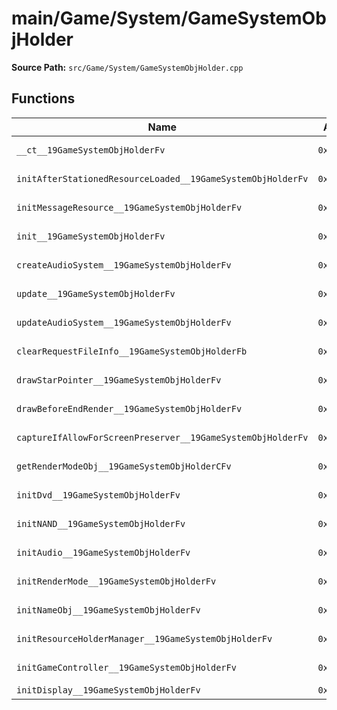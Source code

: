# main/Game/System/GameSystemObjHolder

**Source Path:** `src/Game/System/GameSystemObjHolder.cpp`

## Functions

| Name | Address | Match % |
|------|---------|---------|
| `__ct__19GameSystemObjHolderFv` | `0x8039CC68` | :x: (95.1%) |
| `initAfterStationedResourceLoaded__19GameSystemObjHolderFv` | `0x8039CD08` | :white_check_mark: (100.0%) |
| `initMessageResource__19GameSystemObjHolderFv` | `0x8039CD68` | :x: (98.1%) |
| `init__19GameSystemObjHolderFv` | `0x8039CE3C` | :white_check_mark: (100.0%) |
| `createAudioSystem__19GameSystemObjHolderFv` | `0x8039CEA8` | :white_check_mark: (100.0%) |
| `update__19GameSystemObjHolderFv` | `0x8039CEBC` | :white_check_mark: (100.0%) |
| `updateAudioSystem__19GameSystemObjHolderFv` | `0x8039CF04` | :white_check_mark: (100.0%) |
| `clearRequestFileInfo__19GameSystemObjHolderFb` | `0x8039CF18` | :white_check_mark: (100.0%) |
| `drawStarPointer__19GameSystemObjHolderFv` | `0x8039CF20` | :white_check_mark: (100.0%) |
| `drawBeforeEndRender__19GameSystemObjHolderFv` | `0x8039CF28` | :white_check_mark: (100.0%) |
| `captureIfAllowForScreenPreserver__19GameSystemObjHolderFv` | `0x8039CF3C` | :white_check_mark: (100.0%) |
| `getRenderModeObj__19GameSystemObjHolderCFv` | `0x8039CF44` | :white_check_mark: (100.0%) |
| `initDvd__19GameSystemObjHolderFv` | `0x8039CF50` | :white_check_mark: (100.0%) |
| `initNAND__19GameSystemObjHolderFv` | `0x8039CFA8` | :white_check_mark: (100.0%) |
| `initAudio__19GameSystemObjHolderFv` | `0x8039CFE8` | :white_check_mark: (100.0%) |
| `initRenderMode__19GameSystemObjHolderFv` | `0x8039D058` | :x: (20.0%) |
| `initNameObj__19GameSystemObjHolderFv` | `0x8039D150` | :white_check_mark: (100.0%) |
| `initResourceHolderManager__19GameSystemObjHolderFv` | `0x8039D1C4` | :white_check_mark: (100.0%) |
| `initGameController__19GameSystemObjHolderFv` | `0x8039D204` | :white_check_mark: (100.0%) |
| `initDisplay__19GameSystemObjHolderFv` | `0x8039D25C` | :x: (0.0%) |
